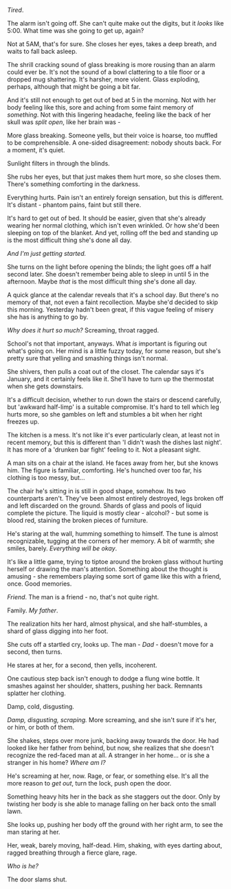 *Tired*.

The alarm isn't going off. She can't quite make out the digits, but it *looks* like 5:00. What time was she going to get up, again?

Not at 5AM, that's for sure. She closes her eyes, takes a deep breath, and waits to fall back asleep.

The shrill cracking sound of glass breaking is more rousing than an alarm could ever be. It's not the sound of a bowl clattering to a tile floor or a dropped mug shattering. It's harsher, more violent. Glass exploding, perhaps, although that might be going a bit far.

And it's still not enough to get out of bed at 5 in the morning. Not with her body feeling like this, sore and aching from some faint memory of *something*. Not with this lingering headache, feeling like the back of her skull was *split open*, like her brain was -

More glass breaking. Someone yells, but their voice is hoarse, too muffled to be comprehensible. A one-sided disagreement: nobody shouts back. For a moment, it's quiet.

Sunlight filters in through the blinds.

She rubs her eyes, but that just makes them hurt more, so she closes them. There's something comforting in the darkness.

Everything hurts. Pain isn't an entirely foreign sensation, but this is different. It's distant - phantom pains, faint but still there.

It's hard to get out of bed. It should be easier, given that she's already wearing her normal clothing, which isn't even wrinkled. Or how she'd been sleeping on top of the blanket. And yet, rolling off the bed and standing up is the most difficult thing she's done all day.

*And I'm just getting started.*

She turns on the light before opening the blinds; the light goes off a half second later. She doesn't remember being able to sleep in until 5 in the afternoon. Maybe *that* is the most difficult thing she's done all day.

A quick glance at the calendar reveals that it's a school day. But there's no memory of that, not even a faint recollection. Maybe she'd decided to skip this morning. Yesterday hadn't been great, if this vague feeling of misery she has is anything to go by.

*Why does it hurt so much?* Screaming, throat ragged.

School's not that important, anyways. What *is* important is figuring out what's going on. Her mind is a little fuzzy today, for some reason, but she's pretty sure that yelling and smashing things isn't normal.

She shivers, then pulls a coat out of the closet. The calendar says it's January, and it certainly feels like it. She'll have to turn up the thermostat when she gets downstairs. 

It's a difficult decision, whether to run down the stairs or descend carefully, but 'awkward half-limp' is a suitable compromise. It's hard to tell which leg hurts more, so she gambles on left and stumbles a bit when her right freezes up.

The kitchen is a mess. It's not like it's ever particularly clean, at least not in recent memory, but this is different than 'I didn't wash the dishes last night'. It has more of a 'drunken bar fight' feeling to it. Not a pleasant sight. 

A man sits on a chair at the island. He faces away from her, but she knows him. The figure is familiar, comforting. He's hunched over too far, his clothing is too messy, but...

The chair he's sitting in is still in good shape, somehow. Its two counterparts aren't. They've been almost entirely destroyed, legs broken off and left discarded on the ground. Shards of glass and pools of liquid complete the picture. The liquid is mostly clear - alcohol? - but some is blood red, staining the broken pieces of furniture.

He's staring at the wall, humming something to himself.  The tune is almost recognizable, tugging at the corners of her memory. A bit of warmth; she smiles, barely. *Everything will be okay*.

It's like a little game, trying to tiptoe around the broken glass without hurting herself or drawing the man's attention. Something about the thought is amusing - she remembers playing some sort of game like this with a friend, once. Good memories.

*Friend*. The man is a friend - no, that's not quite right. 

Family. *My father*.

The realization hits her hard, almost physical, and she half-stumbles, a shard of glass digging into her foot.

She cuts off a startled cry, looks up. The man - *Dad* - doesn't move for a second, then turns.

He stares at her, for a second, then yells, incoherent. 

One cautious step back isn't enough to dodge a flung wine bottle. It smashes against her shoulder, shatters, pushing her back. Remnants splatter her clothing. 

Damp, cold, disgusting.

*Damp, disgusting, scraping.* More screaming, and she isn't sure if it's her, or him, or both of them.

She shakes, steps over more junk, backing away towards the door. He had looked like her father from behind, but now, she realizes that she doesn't recognize the red-faced man at all. A stranger in her home... or is she a stranger in his home? *Where am I?*

He's screaming at her, now. Rage, or fear, or something else. It's all the more reason to *get out*, turn the lock, push open the door.

Something heavy hits her in the back as she staggers out the door. Only by twisting her body is she able to manage falling on her back onto the small lawn.

She looks up, pushing her body off the ground with her right arm, to see the man staring at her. 

Her, weak, barely moving, half-dead. Him, shaking, with eyes darting about, ragged breathing through a fierce glare, rage. 

*Who is he?*

The door slams shut.
